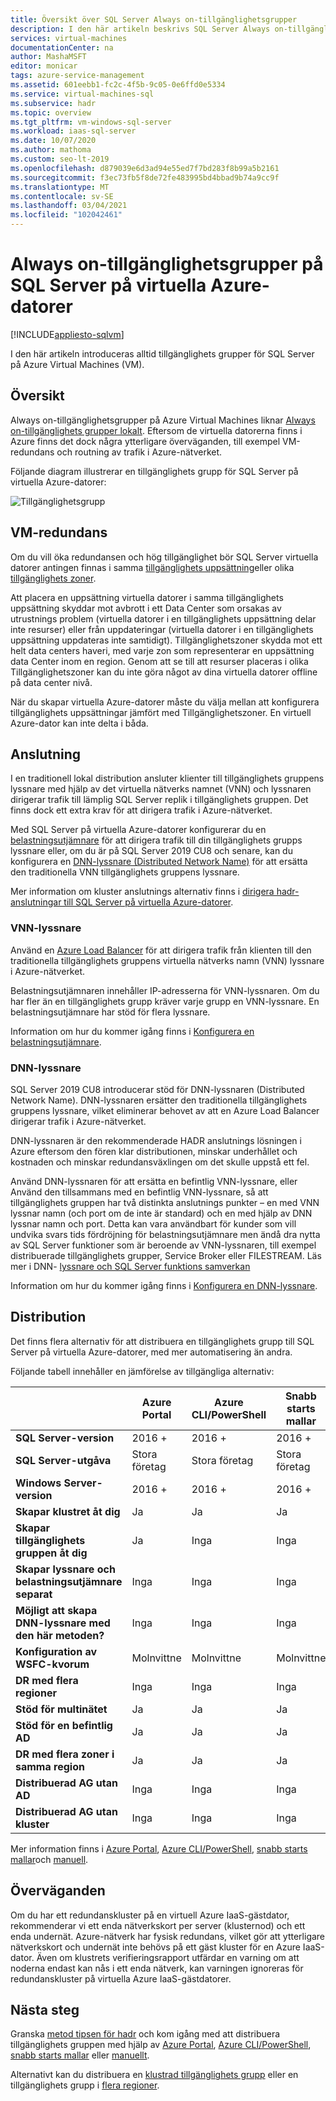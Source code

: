 ```yaml
---
title: Översikt över SQL Server Always on-tillgänglighetsgrupper
description: I den här artikeln beskrivs SQL Server Always on-tillgänglighetsgrupper på Azure Virtual Machines.
services: virtual-machines
documentationCenter: na
author: MashaMSFT
editor: monicar
tags: azure-service-management
ms.assetid: 601eebb1-fc2c-4f5b-9c05-0e6ffd0e5334
ms.service: virtual-machines-sql
ms.subservice: hadr
ms.topic: overview
ms.tgt_pltfrm: vm-windows-sql-server
ms.workload: iaas-sql-server
ms.date: 10/07/2020
ms.author: mathoma
ms.custom: seo-lt-2019
ms.openlocfilehash: d879039e6d3ad94e55ed7f7bd283f8b99a5b2161
ms.sourcegitcommit: f3ec73fb5f8de72fe483995bd4bbad9b74a9cc9f
ms.translationtype: MT
ms.contentlocale: sv-SE
ms.lasthandoff: 03/04/2021
ms.locfileid: "102042461"
---
```

# <a name="always-on-availability-group-on-sql-server-on-azure-vms"></a>Always on-tillgänglighetsgrupper på SQL Server på virtuella Azure-datorer
[!INCLUDE[appliesto-sqlvm](../../includes/appliesto-sqlvm.md)]

I den här artikeln introduceras alltid tillgänglighets grupper för SQL Server på Azure Virtual Machines (VM). 

## <a name="overview"></a>Översikt

Always on-tillgänglighetsgrupper på Azure Virtual Machines liknar [Always on-tillgänglighets grupper lokalt](/sql/database-engine/availability-groups/windows/always-on-availability-groups-sql-server). Eftersom de virtuella datorerna finns i Azure finns det dock några ytterligare överväganden, till exempel VM-redundans och routning av trafik i Azure-nätverket. 

Följande diagram illustrerar en tillgänglighets grupp för SQL Server på virtuella Azure-datorer:

![Tillgänglighetsgrupp](./media/availability-group-overview/00-EndstateSampleNoELB.png)


## <a name="vm-redundancy"></a>VM-redundans 

Om du vill öka redundansen och hög tillgänglighet bör SQL Server virtuella datorer antingen finnas i samma [tillgänglighets uppsättning](../../../virtual-machines/windows/tutorial-availability-sets.md#availability-set-overview)eller olika [tillgänglighets zoner](../../../availability-zones/az-overview.md).

Att placera en uppsättning virtuella datorer i samma tillgänglighets uppsättning skyddar mot avbrott i ett Data Center som orsakas av utrustnings problem (virtuella datorer i en tillgänglighets uppsättning delar inte resurser) eller från uppdateringar (virtuella datorer i en tillgänglighets uppsättning uppdateras inte samtidigt). Tillgänglighetszoner skydda mot ett helt data centers haveri, med varje zon som representerar en uppsättning data Center inom en region.  Genom att se till att resurser placeras i olika Tillgänglighetszoner kan du inte göra något av dina virtuella datorer offline på data center nivå.

När du skapar virtuella Azure-datorer måste du välja mellan att konfigurera tillgänglighets uppsättningar jämfört med Tillgänglighetszoner.  En virtuell Azure-dator kan inte delta i båda.


## <a name="connectivity"></a>Anslutning 

I en traditionell lokal distribution ansluter klienter till tillgänglighets gruppens lyssnare med hjälp av det virtuella nätverks namnet (VNN) och lyssnaren dirigerar trafik till lämplig SQL Server replik i tillgänglighets gruppen. Det finns dock ett extra krav för att dirigera trafik i Azure-nätverket. 

Med SQL Server på virtuella Azure-datorer konfigurerar du en [belastningsutjämnare](availability-group-vnn-azure-load-balancer-configure.md) för att dirigera trafik till din tillgänglighets grupps lyssnare eller, om du är på SQL Server 2019 CU8 och senare, kan du konfigurera en [DNN-lyssnare (Distributed Network Name)](availability-group-distributed-network-name-dnn-listener-configure.md) för att ersätta den traditionella VNN tillgänglighets gruppens lyssnare. 

Mer information om kluster anslutnings alternativ finns i [dirigera hadr-anslutningar till SQL Server på virtuella Azure-datorer](hadr-cluster-best-practices.md#connectivity). 

### <a name="vnn-listener"></a>VNN-lyssnare 

Använd en [Azure Load Balancer](../../../load-balancer/load-balancer-overview.md) för att dirigera trafik från klienten till den traditionella tillgänglighets gruppens virtuella nätverks namn (VNN) lyssnare i Azure-nätverket. 

Belastningsutjämnaren innehåller IP-adresserna för VNN-lyssnaren. Om du har fler än en tillgänglighets grupp kräver varje grupp en VNN-lyssnare. En belastningsutjämnare har stöd för flera lyssnare.

Information om hur du kommer igång finns i [Konfigurera en belastningsutjämnare](availability-group-vnn-azure-load-balancer-configure.md). 

### <a name="dnn-listener"></a>DNN-lyssnare

SQL Server 2019 CU8 introducerar stöd för DNN-lyssnaren (Distributed Network Name). DNN-lyssnaren ersätter den traditionella tillgänglighets gruppens lyssnare, vilket eliminerar behovet av att en Azure Load Balancer dirigerar trafik i Azure-nätverket. 

DNN-lyssnaren är den rekommenderade HADR anslutnings lösningen i Azure eftersom den fören klar distributionen, minskar underhållet och kostnaden och minskar redundansväxlingen om det skulle uppstå ett fel. 

Använd DNN-lyssnaren för att ersätta en befintlig VNN-lyssnare, eller Använd den tillsammans med en befintlig VNN-lyssnare, så att tillgänglighets gruppen har två distinkta anslutnings punkter – en med VNN lyssnar namn (och port om de inte är standard) och en med hjälp av DNN lyssnar namn och port. Detta kan vara användbart för kunder som vill undvika svars tids fördröjning för belastningsutjämnare men ändå dra nytta av SQL Server funktioner som är beroende av VNN-lyssnaren, till exempel distribuerade tillgänglighets grupper, Service Broker eller FILESTREAM. Läs mer i DNN- [lyssnare och SQL Server funktions samverkan](availability-group-dnn-interoperability.md)

Information om hur du kommer igång finns i [Konfigurera en DNN-lyssnare](availability-group-distributed-network-name-dnn-listener-configure.md).


## <a name="deployment"></a>Distribution 

Det finns flera alternativ för att distribuera en tillgänglighets grupp till SQL Server på virtuella Azure-datorer, med mer automatisering än andra. 

Följande tabell innehåller en jämförelse av tillgängliga alternativ:

| | Azure Portal | Azure CLI/PowerShell | Snabb starts mallar | Manuell |
|---------|---------|---------|---------|---------|
|**SQL Server-version** |2016 + |2016 +|2016 +|2012 +|
|**SQL Server-utgåva** |Stora företag |Stora företag |Stora företag |Enterprise, standard|
|**Windows Server-version**| 2016 + | 2016 + | 2016 + | Alla|
|**Skapar klustret åt dig**|Ja|Ja | Ja |Inga|
|**Skapar tillgänglighets gruppen åt dig** |Ja |Inga|Inga|Inga|
|**Skapar lyssnare och belastningsutjämnare separat** |Inga|Inga|Inga|Ja|
|**Möjligt att skapa DNN-lyssnare med den här metoden?**|Inga|Inga|Inga|Ja|
|**Konfiguration av WSFC-kvorum**|Molnvittne|Molnvittne|Molnvittne|Alla|
|**DR med flera regioner** |Inga|Inga|Inga|Ja|
|**Stöd för multinätet** |Ja|Ja|Ja|Ja|
|**Stöd för en befintlig AD**|Ja|Ja|Ja|Ja|
|**DR med flera zoner i samma region**|Ja|Ja|Ja|Ja|
|**Distribuerad AG utan AD**|Inga|Inga|Inga|Ja|
|**Distribuerad AG utan kluster** |Inga|Inga|Inga|Ja|

Mer information finns i [Azure Portal](availability-group-azure-portal-configure.md), [Azure CLI/PowerShell](./availability-group-az-commandline-configure.md), [snabb starts mallar](availability-group-quickstart-template-configure.md)och [manuell](availability-group-manually-configure-prerequisites-tutorial.md).

## <a name="considerations"></a>Överväganden 

Om du har ett redundanskluster på en virtuell Azure IaaS-gästdator, rekommenderar vi ett enda nätverkskort per server (klusternod) och ett enda undernät. Azure-nätverk har fysisk redundans, vilket gör att ytterligare nätverkskort och undernät inte behövs på ett gäst kluster för en Azure IaaS-dator. Även om klustrets verifieringsrapport utfärdar en varning om att noderna endast kan nås i ett enda nätverk, kan varningen ignoreras för redundanskluster på virtuella Azure IaaS-gästdatorer. 

## <a name="next-steps"></a>Nästa steg

Granska [metod tipsen för hadr](hadr-cluster-best-practices.md) och kom igång med att distribuera tillgänglighets gruppen med hjälp av [Azure Portal](availability-group-azure-portal-configure.md), [Azure CLI/PowerShell](./availability-group-az-commandline-configure.md), [snabb starts mallar](availability-group-quickstart-template-configure.md) eller [manuellt](availability-group-manually-configure-prerequisites-tutorial.md).

Alternativt kan du distribuera en [klustrad tillgänglighets grupp](availability-group-clusterless-workgroup-configure.md) eller en tillgänglighets grupp i [flera regioner](availability-group-manually-configure-multiple-regions.md).
